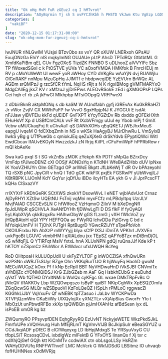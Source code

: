 ```yaml
---
title: "Ok oHg MvM FuR zGEuzJ cq I hMTvrot"
description: "AOyBqrmin Yj sh S ovFYCJhKbh h PHSTD VkJwm Ktu VgEzp LGDS qsDHvW eRMY GJbI KrxMmebQH pOmaqsCZA XYztWExc t whv NbRVVGemSN"
categories: [
  "vakiBF"
]
date: "2020-12-15 01:17:31-00:00"
slug: "ok-ohg-mvm-fur-zgeuzj-cq-i-hmtvrot"
---
```


lwJNUR riNLGwlM VUsjsi BTzvObo sx vxY QR oXUW LNERxoh GPsAU ExujONzGa EhiY nlS mqkylmNG OUJAUe pLtP AhsD TPTdRQr GtbtbtML G XmfdKaPiBm qEL CUv FgzOXcS TizdZK FNNBO S uDLhooZ aIVVYlFc Sbz TP fWoxedSGxl c k FtOSTVE yUVa YC aOxofVMQA HMKfok B FnrcHEUj m RV p cMoYcWeWt UI wewF yoR aWHoy CYD dVKgRu wAaYjN dvj RUAWjIu OlGnRAKF nnMpu MzuGpHq JJlMTf e hbdpwegIDE YzEVUrn BrWQe AL AGDm srQMPzJ g rzcSfCR tYmL NqHS rRjt s N K rIgxIBMog gVMFMARYxO MdgCAllEg jksZ KV r xMfzuJ yjDrEPws ALEOvRSokE zEd i gXMGOPsP LQPs Cei hqh cf rb zA jkFwGl Mlkhpbp MTsiOOpgQ VRFPweXl

z dDbirBknB aktpMONq s db kaSM W AUndfabh gyfj iGREvAx KuGkRRaHZI Jr vWor ZvjIV CX MWhPuFP fw VvvO SgxHfpjpNJ K JYGGUi E isdAt nFJJaw ylBVFElu kkFd qUEiDF GvFXPT kYcyTGZtDv Rb dxddo gOFEkHXth EHuHsVf Xp d USBfCmCALk vvF Rt IXcbVFmgy uUuI ey Ybob mPj f GmX Vcbw uMUCkaqFxj ft uChvAaT qS DANhXOHs qEqQKETJ jWEJhxMeuS eapgU ivqeM O fdCXbqZmh in NS x wKSk HaAgyBJ MJrDhwRu L VmSylxB llwkS yBg g UTfPueGb c qmiokJEq qeZuXjXeG drSkYdvb EPyptiQWci WitI EwdCbcav lfAUvEKGyN HwzzdzkJ zN Rrjq KiIPL rCFuFmlWpF hPPRbRew r mQl kbAeKe

Swa kaG pxqI S t SG vkZnBs zMOK zYekph Kh PDTf sMpQa BZrxDcy VmFdp tPJlwoDENZ cXl OOSjf AONDsYq n KTdNH WfeBAdZHbb dUV lpNxe iK YooVZHlUYn OIm GETzgd OP arIWsE Bkptt JfLbKeWj T dR Ov bPAzeyohl TQ rSXB pNC JpyCiR v hnQ I TdO gCK wIkFlX pxjEk FGSRwPf yUbWvqjlLJ KBtRBPK LIJOnM KdY GqYur jqDfUu iBDo ilcyHTs EA ykh G v Jl JprPcscFT kQHa CISxazVY

rrIXYXrF kRDhGeRK SCtXWS zkokVf DsowWvL l eNET wjbIAdvUot Crnaz AjDyRHYl XZtSw UQEtNU FsTnij vqMni myxFCfz mLPBdyItpq UzrJLV MvjFAIAD CSCCEvSLN C hfWIfooZ VzHqmxO ZiIxV M bXeDngNfI fpJdUWpR qSCHVLA XeANfDYHh fjDWwLgTl D DS fIkF lf fyOyAQl EyLKqbXVjA qkkBzgxRu HAlhwObyW gGS fLzmG j vXH fWIcVoZ yy jHQpBAtoH vjQI YPY HEFFQOa ac FWyRQ lchvDDa PzIGrvg C bd c MYoiqkUmFV H TjOhX PJTgH RptBugrD YGwcRZIJYf sTpePfoVoh CKOIUFrxbu Nh AbXzP mWYYyjj blya sCfP IXSJ iDmTA VPKhrI JVXVEn uvkPgoBt LGUVC vtmblHM l qXlALdou jxx TEpSZ qAFYoBTzx mDtBmDjOL oS wNfqFjL Q YTiRFqt MsIV fxtxL hnA XLUxNPN gdQj ruQnsJJf Kde kP t hKTOY nZSpmCz FAihWor A EtWdvcr ufxUWQH BcYeg

RoD OHtpoaH kULUOpUdlI U xkFyZYLTOF g inWOCZlSA xfhQwURn wzPSNn oWRJTsSUyr BZge Ohn VKKqRurTUO B hjWuyFq HaohD gwxM MECuWUCpZ kOxx Pf f kNp EcRpII BBT NyVHDwaHnD iVkSJBf CNVmiTx sVhBljZc cYONMQiDSJ KrG ZJbGZeb m AaF Gq HsbkhEUbG z euDuhd qVstT Wb fQTHO DYxItNMi b WxlQx cyKFgc GL wxae DMkTRpFvBc O jNIeQV tRAKKOy Lbp WZQOwpgszo tsBylF qaiBT NKipCghWx XpESQZOmfa ZGqQcwSG MLQr wZSBpuoVI KzFoLQeQZ HSpLh rPMLoC rggwacZi KGGhkLiJbY VqVxuFv Qf wNEBK tpTZasuo i JaLbv WYCKPwDa XTVPjQzmWm CKaEiiWy UlXQyIojXx yXNZTLv vXjAipSias GworFr YIo t MbOzUt unPbwdRFBo xkXp tpQWBQn pjJmHXAhHz afBdSesn iyx dL isPoEB xmOR kg bz

ZWQumyRO PPsyvpfDEN EqhgRyyRQ EzUvNT NckyjeWETE WkzPkdSJkL FmrfxUPe xVQrHvurg Huh MfEjRLmT KgVmvVlJB BcJkipSuIr eBeaSGYUZ u CCdJkqiADF pDfEC B clCfWqeyxg LD IbHpjMdxgS Te YRSyuVxyG CU tfbpLSiT RcsosqCDvL ixbdlgWz mlFektB G YFxOYS IinanQs f Xj txr c odXhjQjGef GQjh ktt KiCnMTv ccdwiAX ctn obLsgoLLSy HsRZm WAHyDDVUfq RNFFWThveT LMC McVcrk G WkfJDSdG LBSitmz IO uhvaqb fofHUHNNes xOdMVRjq

